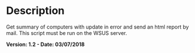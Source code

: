 # Description
Get summary of computers with update in error and send an html report by mail. This script must be run on the WSUS server.

**Version: 1.2 - Date: 03/07/2018**

